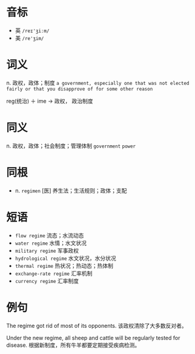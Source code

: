 # 音标

- 英 `/reɪ'ʒiːm/`
- 美 `/re'ʒim/`

# 词义

n. 政权，政体；制度
`a government, especially one that was not elected fairly or that you disapprove of for some other reason`



reg(统治) ＋ ime → 政权， 政治制度

# 同义

n. 政权，政体；社会制度；管理体制
`government` `power`

# 同根

- n. `regimen` [医] 养生法；生活规则；政体；支配

# 短语

- `flow regime` 流态；水流动态
- `water regime` 水情；水文状况
- `military regime` 军事政权
- `hydrological regime` 水文状况，水分状况
- `thermal regime` 热状况；热动态；热体制
- `exchange-rate regime` 汇率机制
- `currency regime` 汇率制度

# 例句

The regime got rid of most of its opponents.
该政权清除了大多数反对者。

Under the new regime, all sheep and cattle will be regularly tested for disease.
根据新制度，所有牛羊都要定期接受疾病检测。


